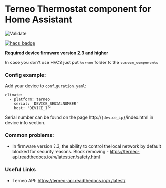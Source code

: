 # Terneo Thermostat component for Home Assistant

![Validate](https://github.com/mykoguid/terneo_thermostat/workflows/Validate/badge.svg)

[![hacs_badge](https://img.shields.io/badge/HACS-Custom-orange.svg)](https://github.com/custom-components/hacs) 

**Required device firmware version 2.3 and higher**

In case you don't use HACS just put `terneo` folder to the `custom_components`

### Config example:
Add your device to `configuration.yaml`:
```
climate:
  - platform: terneo
    serial: 'DEVICE_SERIALNUMBER'
    host: 'DEVICE_IP'
```
Serial number can be found on the page  http://`{device_ip}`/index.html in device info section.

### Common problems:
* In firmware version 2.3, the ability to control the local network by default blocked for security reasons.
Block removing - https://terneo-api.readthedocs.io/ru/latest/en/safety.html

### Useful Links
* Terneo API: https://terneo-api.readthedocs.io/ru/latest/
